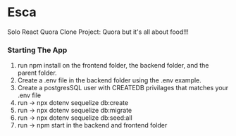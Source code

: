 # Esca
Solo React Quora Clone Project: Quora but it's all about food!!!

### Starting The App
1. run npm install on the frontend folder, the backend folder, and the parent folder.
2. Create a .env file in the backend folder using the .env example.
3. Create a postgresSQL user with CREATEDB privilages that matches your .env file
4. run ->  npx dotenv sequelize db:create
5. run ->  npx dotenv sequelize db:migrate
6. run ->  npx dotenv sequelize db:seed:all
7. run ->  npm start in the backend and frontend folder

